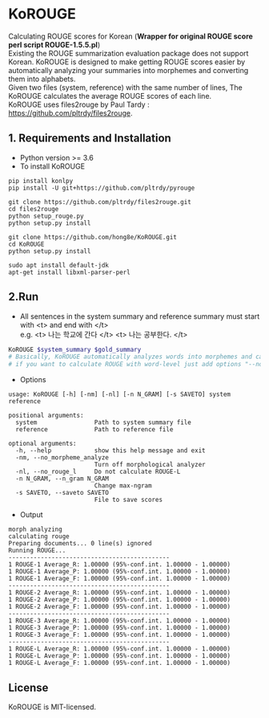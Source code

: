 # KoROUGE
Calculating ROUGE scores for Korean (**Wrapper for original ROUGE score perl script ROUGE-1.5.5.pl**) \
Existing the ROUGE summarization evaluation package does not support Korean.
KoROUGE is designed to make getting ROUGE scores easier by automatically analyzing your summaries into morphemes and converting them into alphabets. \
Given two files (system, reference) with the same number of lines, The KoROUGE calculates the average ROUGE scores of each line. \
KoROUGE uses files2rouge by Paul Tardy : <https://github.com/pltrdy/files2rouge>.

## 1. Requirements and Installation
* Python version >= 3.6
* To install KoROUGE
```
pip install konlpy
pip install -U git+https://github.com/pltrdy/pyrouge

git clone https://github.com/pltrdy/files2rouge.git     
cd files2rouge
python setup_rouge.py
python setup.py install

git clone https://github.com/hong8e/KoROUGE.git
cd KoROUGE
python setup.py install

sudo apt install default-jdk
apt-get install libxml-parser-perl
```

## 2.Run
* All sentences in the system summary and reference summary must start with \<t> and end with <&#47;t> \
  e.g. \<t> 나는 학교에 간다 <&#47;t> \<t> 나는 공부한다. <&#47;t>
```bash
KoROUGE $system_summary $gold_summary
# Basically, KoROUGE automatically analyzes words into morphemes and calcuate ROUGE scores,
# if you want to calculate ROUGE with word-level just add options "--no_morpheme_analyze".
```
* Options
```
usage: KoROUGE [-h] [-nm] [-nl] [-n N_GRAM] [-s SAVETO] system reference

positional arguments:
  system                Path to system summary file
  reference             Path to reference file

optional arguments:
  -h, --help            show this help message and exit
  -nm, --no_morpheme_analyze
                        Turn off morphological analyzer
  -nl, --no_rouge_l     Do not calculate ROUGE-L
  -n N_GRAM, --n_gram N_GRAM
                        Change max-ngram
  -s SAVETO, --saveto SAVETO
                        File to save scores
```

* Output
```
morph analyzing
calculating rouge
Preparing documents... 0 line(s) ignored
Running ROUGE...
---------------------------------------------
1 ROUGE-1 Average_R: 1.00000 (95%-conf.int. 1.00000 - 1.00000)
1 ROUGE-1 Average_P: 1.00000 (95%-conf.int. 1.00000 - 1.00000)
1 ROUGE-1 Average_F: 1.00000 (95%-conf.int. 1.00000 - 1.00000)
---------------------------------------------
1 ROUGE-2 Average_R: 1.00000 (95%-conf.int. 1.00000 - 1.00000)
1 ROUGE-2 Average_P: 1.00000 (95%-conf.int. 1.00000 - 1.00000)
1 ROUGE-2 Average_F: 1.00000 (95%-conf.int. 1.00000 - 1.00000)
---------------------------------------------
1 ROUGE-3 Average_R: 1.00000 (95%-conf.int. 1.00000 - 1.00000)
1 ROUGE-3 Average_P: 1.00000 (95%-conf.int. 1.00000 - 1.00000)
1 ROUGE-3 Average_F: 1.00000 (95%-conf.int. 1.00000 - 1.00000)
---------------------------------------------
1 ROUGE-L Average_R: 1.00000 (95%-conf.int. 1.00000 - 1.00000)
1 ROUGE-L Average_P: 1.00000 (95%-conf.int. 1.00000 - 1.00000)
1 ROUGE-L Average_F: 1.00000 (95%-conf.int. 1.00000 - 1.00000)
```

## License
KoROUGE is MIT-licensed.
